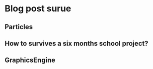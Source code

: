 # Blog post surue

## Particles

## How to survives a six months school project?

## GraphicsEngine

